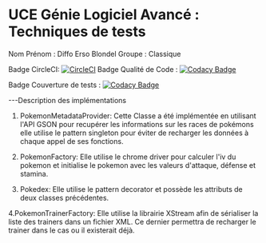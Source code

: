 # UCE Génie Logiciel Avancé : Techniques de tests

Nom Prénom : Diffo Erso Blondel
Groupe : Classique

Badge CircleCI: 
[![CircleCI](https://circleci.com/gh/Blondel96/ceri-m1-test.svg?style=svg)](https://circleci.com/gh/Blondel96/ceri-m1-test)
Badge Qualité de Code :
	 [![Codacy Badge](https://api.codacy.com/project/badge/Grade/ccf9b213f4f64d97a16dc90c52aa00fd)](https://www.codacy.com/app/Blondel96/ceri-m1-test?utm_source=github.com&amp;utm_medium=referral&amp;utm_content=Blondel96/ceri-m1-test&amp;utm_campaign=Badge_Grade)
	 
Badge Couverture de tests : 
[![Codacy Badge](https://api.codacy.com/project/badge/Coverage/ccf9b213f4f64d97a16dc90c52aa00fd)](https://www.codacy.com/app/Blondel96/ceri-m1-test?utm_source=github.com&amp;utm_medium=referral&amp;utm_content=Blondel96/ceri-m1-test&amp;utm_campaign=Badge_Coverage)


---Description des implémentations

1. PokemonMetadataProvider: Cette Classe a été implémentée en utilisant l'API GSON pour recupérer les informations sur les races de pokémons
							 elle utilise le pattern singleton pour éviter de recharger les données à chaque appel de ses fonctions.
							 
2. PokemonFactory: Elle utilise le chrome driver pour calculer l'iv du pokemon et initialise le pokemon avec les valeurs d'attaque, défense et stamina.

3. Pokedex: Elle utilise le pattern decorator et possède les attributs de deux classes précédentes.

4.PokemonTrainerFactory: Elle utilise la librairie XStream afin de sérialiser la liste des trainers dans un fichier XML. Ce dernier permettra de recharger le trainer 
						dans le cas ou il existerait déjà.
						